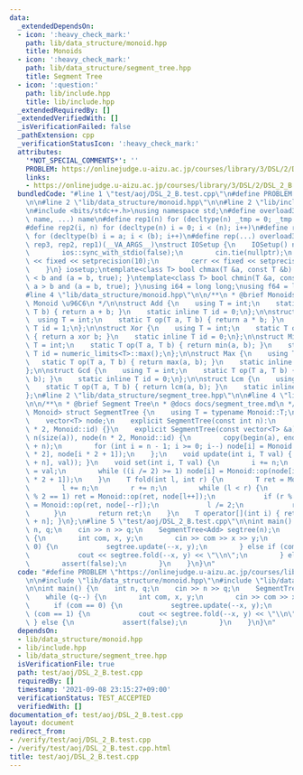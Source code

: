 ```yaml
---
data:
  _extendedDependsOn:
  - icon: ':heavy_check_mark:'
    path: lib/data_structure/monoid.hpp
    title: Monoids
  - icon: ':heavy_check_mark:'
    path: lib/data_structure/segment_tree.hpp
    title: Segment Tree
  - icon: ':question:'
    path: lib/include.hpp
    title: lib/include.hpp
  _extendedRequiredBy: []
  _extendedVerifiedWith: []
  _isVerificationFailed: false
  _pathExtension: cpp
  _verificationStatusIcon: ':heavy_check_mark:'
  attributes:
    '*NOT_SPECIAL_COMMENTS*': ''
    PROBLEM: https://onlinejudge.u-aizu.ac.jp/courses/library/3/DSL/2/DSL_2_B
    links:
    - https://onlinejudge.u-aizu.ac.jp/courses/library/3/DSL/2/DSL_2_B
  bundledCode: "#line 1 \"test/aoj/DSL_2_B.test.cpp\"\n#define PROBLEM \"https://onlinejudge.u-aizu.ac.jp/courses/library/3/DSL/2/DSL_2_B\"\
    \n\n#line 2 \"lib/data_structure/monoid.hpp\"\n\n#line 2 \"lib/include.hpp\"\n\
    \n#include <bits/stdc++.h>\nusing namespace std;\n#define overload3(_1, _2, _3,\
    \ name, ...) name\n#define rep1(n) for (decltype(n) _tmp = 0; _tmp < (n); _tmp++)\n\
    #define rep2(i, n) for (decltype(n) i = 0; i < (n); i++)\n#define rep3(i, a, b)\
    \ for (decltype(b) i = a; i < (b); i++)\n#define rep(...) overload3(__VA_ARGS__,\
    \ rep3, rep2, rep1)(__VA_ARGS__)\nstruct IOSetup {\n    IOSetup() noexcept {\n\
    \        ios::sync_with_stdio(false);\n        cin.tie(nullptr);\n        cout\
    \ << fixed << setprecision(10);\n        cerr << fixed << setprecision(10);\n\
    \    }\n} iosetup;\ntemplate<class T> bool chmax(T &a, const T &b) { return a\
    \ < b and (a = b, true); }\ntemplate<class T> bool chmin(T &a, const T &b) { return\
    \ a > b and (a = b, true); }\nusing i64 = long long;\nusing f64 = long double;\n\
    #line 4 \"lib/data_structure/monoid.hpp\"\n\n/**\n * @brief Monoids\n * @note\
    \ Monoid \u96C6\n */\n\nstruct Add {\n    using T = int;\n    static T op(T a,\
    \ T b) { return a + b; }\n    static inline T id = 0;\n};\n\nstruct Mul {\n  \
    \  using T = int;\n    static T op(T a, T b) { return a * b; }\n    static inline\
    \ T id = 1;\n};\n\nstruct Xor {\n    using T = int;\n    static T op(T a, T b)\
    \ { return a xor b; }\n    static inline T id = 0;\n};\n\nstruct Min {\n    using\
    \ T = int;\n    static T op(T a, T b) { return min(a, b); }\n    static inline\
    \ T id = numeric_limits<T>::max();\n};\n\nstruct Max {\n    using T = int;\n \
    \   static T op(T a, T b) { return max(a, b); }\n    static inline T id = numeric_limits<T>::min();\n\
    };\n\nstruct Gcd {\n    using T = int;\n    static T op(T a, T b) { return gcd(a,\
    \ b); }\n    static inline T id = 0;\n};\n\nstruct Lcm {\n    using T = int;\n\
    \    static T op(T a, T b) { return lcm(a, b); }\n    static inline T id = 1;\n\
    };\n#line 2 \"lib/data_structure/segment_tree.hpp\"\n\n#line 4 \"lib/data_structure/segment_tree.hpp\"\
    \n\n/**\n * @brief Segment Tree\n * @docs docs/segment_tree.md\n */\n\ntemplate<class\
    \ Monoid> struct SegmentTree {\n    using T = typename Monoid::T;\n    int n;\n\
    \    vector<T> node;\n    explicit SegmentTree(const int n):\n        n(n), node(n\
    \ * 2, Monoid::id) {}\n    explicit SegmentTree(const vector<T> &a):\n       \
    \ n(size(a)), node(n * 2, Monoid::id) {\n        copy(begin(a), end(a), begin(node)\
    \ + n);\n        for (int i = n - 1; i >= 0; i--) node[i] = Monoid::op(node[i\
    \ * 2], node[i * 2 + 1]);\n    };\n    void update(int i, T val) { set(i, Monoid::op(node[i\
    \ + n], val)); }\n    void set(int i, T val) {\n        i += n;\n        node[i]\
    \ = val;\n        while ((i /= 2) >= 1) node[i] = Monoid::op(node[i * 2], node[i\
    \ * 2 + 1]);\n    }\n    T fold(int l, int r) {\n        T ret = Monoid::id;\n\
    \        l += n;\n        r += n;\n        while (l < r) {\n            if (l\
    \ % 2 == 1) ret = Monoid::op(ret, node[l++]);\n            if (r % 2 == 1) ret\
    \ = Monoid::op(ret, node[--r]);\n            l /= 2;\n            r /= 2;\n  \
    \      }\n        return ret;\n    }\n    T operator[](int i) { return node[i\
    \ + n]; }\n};\n#line 5 \"test/aoj/DSL_2_B.test.cpp\"\n\nint main() {\n    int\
    \ n, q;\n    cin >> n >> q;\n    SegmentTree<Add> segtree(n);\n    while (q--)\
    \ {\n        int com, x, y;\n        cin >> com >> x >> y;\n        if (com ==\
    \ 0) {\n            segtree.update(--x, y);\n        } else if (com == 1) {\n\
    \            cout << segtree.fold(--x, y) << \"\\n\";\n        } else {\n    \
    \        assert(false);\n        }\n    }\n}\n"
  code: "#define PROBLEM \"https://onlinejudge.u-aizu.ac.jp/courses/library/3/DSL/2/DSL_2_B\"\
    \n\n#include \"lib/data_structure/monoid.hpp\"\n#include \"lib/data_structure/segment_tree.hpp\"\
    \n\nint main() {\n    int n, q;\n    cin >> n >> q;\n    SegmentTree<Add> segtree(n);\n\
    \    while (q--) {\n        int com, x, y;\n        cin >> com >> x >> y;\n  \
    \      if (com == 0) {\n            segtree.update(--x, y);\n        } else if\
    \ (com == 1) {\n            cout << segtree.fold(--x, y) << \"\\n\";\n       \
    \ } else {\n            assert(false);\n        }\n    }\n}\n"
  dependsOn:
  - lib/data_structure/monoid.hpp
  - lib/include.hpp
  - lib/data_structure/segment_tree.hpp
  isVerificationFile: true
  path: test/aoj/DSL_2_B.test.cpp
  requiredBy: []
  timestamp: '2021-09-08 23:15:27+09:00'
  verificationStatus: TEST_ACCEPTED
  verifiedWith: []
documentation_of: test/aoj/DSL_2_B.test.cpp
layout: document
redirect_from:
- /verify/test/aoj/DSL_2_B.test.cpp
- /verify/test/aoj/DSL_2_B.test.cpp.html
title: test/aoj/DSL_2_B.test.cpp
---
```

